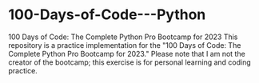 # 100-Days-of-Code---Python
100 Days of Code: The Complete Python Pro Bootcamp for 2023
This repository is a practice implementation for the "100 Days of Code: The Complete Python Pro Bootcamp for 2023." Please note that I am not the creator of the bootcamp; this exercise is for personal learning and coding practice.

